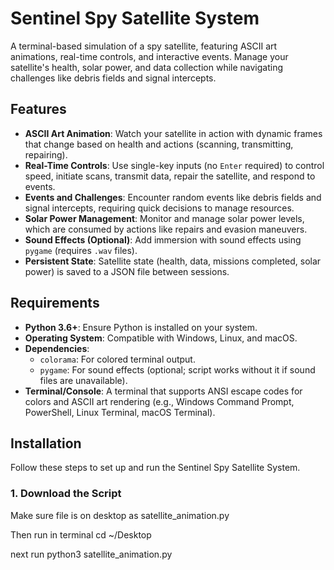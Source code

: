 # Sentinel Spy Satellite System

A terminal-based simulation of a spy satellite, featuring ASCII art animations, real-time controls, and interactive events. Manage your satellite's health, solar power, and data collection while navigating challenges like debris fields and signal intercepts.

## Features
- **ASCII Art Animation**: Watch your satellite in action with dynamic frames that change based on health and actions (scanning, transmitting, repairing).
- **Real-Time Controls**: Use single-key inputs (no `Enter` required) to control speed, initiate scans, transmit data, repair the satellite, and respond to events.
- **Events and Challenges**: Encounter random events like debris fields and signal intercepts, requiring quick decisions to manage resources.
- **Solar Power Management**: Monitor and manage solar power levels, which are consumed by actions like repairs and evasion maneuvers.
- **Sound Effects (Optional)**: Add immersion with sound effects using `pygame` (requires `.wav` files).
- **Persistent State**: Satellite state (health, data, missions completed, solar power) is saved to a JSON file between sessions.

## Requirements
- **Python 3.6+**: Ensure Python is installed on your system.
- **Operating System**: Compatible with Windows, Linux, and macOS.
- **Dependencies**:
  - `colorama`: For colored terminal output.
  - `pygame`: For sound effects (optional; script works without it if sound files are unavailable).
- **Terminal/Console**: A terminal that supports ANSI escape codes for colors and ASCII art rendering (e.g., Windows Command Prompt, PowerShell, Linux Terminal, macOS Terminal).

## Installation
Follow these steps to set up and run the Sentinel Spy Satellite System.

### 1.  Download the Script

Make sure file is on desktop as satellite_animation.py

Then run in terminal cd ~/Desktop

next run python3 satellite_animation.py
